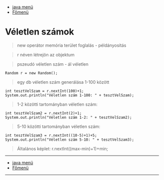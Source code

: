 - [java menü](../../java.md)
- [Főmenü](../../../README.md)


# Véletlen számok

> new operátor memória terület foglalás - példányosítás

> r néven létrejön az objektum

> pszeudó véletlen szám - ál véletlen

```
Random r = new Random();
```

> egy db véletlen szám generálása 1-100 között

```
int tesztVelSzam = r.nextInt(100)+1;
System.out.println("Véletlen szám 1-100: " + tesztVelSzam);
```

> 1-2 közötti tartományban véletlen szám:

```
int tesztVelSzam2 = r.nextInt(2)+1;
System.out.println("Véletlen szám 1-2: " + tesztVelSzam2);
```

> 5-10 közötti tartományban véletlen szám:

```
int tesztVelSzam3 = r.nextInt((10-5)+1)+5;
System.out.println("Véletlen szám 5-10: " + tesztVelSzam3);
```

> Általános képlet: r.nextInt((max-min)+1)+min;

---

- [java menü](../../java.md)
- [Főmenü](../../../README.md)

---
